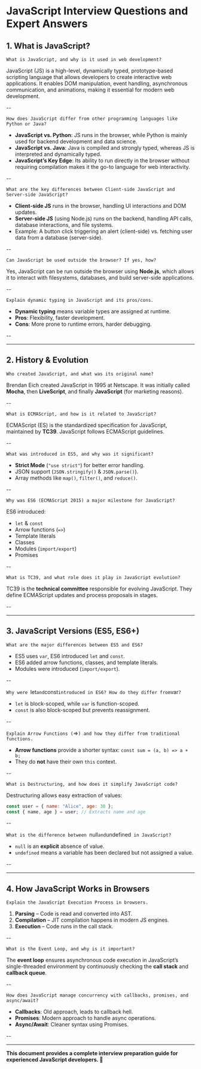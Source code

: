 # JavaScript Interview Questions and Expert Answers

## 1. What is JavaScript?


`What is JavaScript, and why is it used in web development?` 



JavaScript (JS) is a high-level, dynamically typed, prototype-based scripting language that allows developers to create interactive web applications. It enables DOM manipulation, event handling, asynchronous communication, and animations, making it essential for modern web development.


--



`How does JavaScript differ from other programming languages like Python or Java?` 

- **JavaScript vs. Python**: JS runs in the browser, while Python is mainly used for backend development and data science.
- **JavaScript vs. Java**: Java is compiled and strongly typed, whereas JS is interpreted and dynamically typed.
- **JavaScript’s Key Edge**: Its ability to run directly in the browser without requiring compilation makes it the go-to language for web interactivity.


--



`What are the key differences between Client-side JavaScript and Server-side JavaScript?` 

- **Client-side JS** runs in the browser, handling UI interactions and DOM updates.
- **Server-side JS** (using Node.js) runs on the backend, handling API calls, database interactions, and file systems.
- Example: A button click triggering an alert (client-side) vs. fetching user data from a database (server-side).


--




`Can JavaScript be used outside the browser? If yes, how?` 

Yes, JavaScript can be run outside the browser using **Node.js**, which allows it to interact with filesystems, databases, and build server-side applications.



--




`Explain dynamic typing in JavaScript and its pros/cons.` 

- **Dynamic typing** means variable types are assigned at runtime.
- **Pros**: Flexibility, faster development.
- **Cons**: More prone to runtime errors, harder debugging.


--


---

## 2. History & Evolution



`Who created JavaScript, and what was its original name?` 

Brendan Eich created JavaScript in 1995 at Netscape. It was initially called **Mocha**, then **LiveScript**, and finally **JavaScript** (for marketing reasons).



--




`What is ECMAScript, and how is it related to JavaScript?` 

ECMAScript (ES) is the standardized specification for JavaScript, maintained by **TC39**. JavaScript follows ECMAScript guidelines.



--




`What was introduced in ES5, and why was it significant?` 

- **Strict Mode** (`"use strict"`) for better error handling.
- JSON support (`JSON.stringify()` & `JSON.parse()`).
- Array methods like `map()`, `filter()`, and `reduce()`.


--




`Why was ES6 (ECMAScript 2015) a major milestone for JavaScript?` 

ES6 introduced:

- `let` & `const`
- Arrow functions (`=>`)
- Template literals
- Classes
- Modules (`import/export`)
- Promises


--




`What is TC39, and what role does it play in JavaScript evolution?` 

TC39 is the **technical committee** responsible for evolving JavaScript. They define ECMAScript updates and process proposals in stages.



--


---

## 3. JavaScript Versions (ES5, ES6+)



`What are the major differences between ES5 and ES6?` 

- ES5 uses `var`, ES6 introduced `let` and `const`.
- ES6 added arrow functions, classes, and template literals.
- Modules were introduced (`import/export`).


--




`Why were `let` and `const` introduced in ES6? How do they differ from `var`?` 

- `let` is block-scoped, while `var` is function-scoped.
- `const` is also block-scoped but prevents reassignment.


--




`Explain Arrow Functions (`=>`) and how they differ from traditional functions.` 

- **Arrow functions** provide a shorter syntax: `const sum = (a, b) => a + b;`
- They do **not** have their own `this` context.


--




`What is Destructuring, and how does it simplify JavaScript code?` 

Destructuring allows easy extraction of values:

```js
const user = { name: "Alice", age: 30 };
const { name, age } = user; // Extracts name and age
```



--




`What is the difference between `null` and `undefined` in JavaScript?` 

- `null` is an **explicit** absence of value.
- `undefined` means a variable has been declared but not assigned a value.


--


---

## 4. How JavaScript Works in Browsers



`Explain the JavaScript Execution Process in browsers.` 

1. **Parsing** – Code is read and converted into AST.
2. **Compilation** – JIT compilation happens in modern JS engines.
3. **Execution** – Code runs in the call stack.


--




`What is the Event Loop, and why is it important?` 

The **event loop** ensures asynchronous code execution in JavaScript’s single-threaded environment by continuously checking the **call stack** and **callback queue**.



--




`How does JavaScript manage concurrency with callbacks, promises, and async/await?` 

- **Callbacks**: Old approach, leads to callback hell.
- **Promises**: Modern approach to handle async operations.
- **Async/Await**: Cleaner syntax using Promises.


--


---

**This document provides a complete interview preparation guide for experienced JavaScript developers. 🚀**
